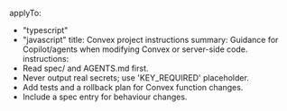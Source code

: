 applyTo:

- "typescript"
- "javascript"
  title: Convex project instructions
  summary: Guidance for Copilot/agents when modifying Convex or server-side code.
  instructions:
- Read spec/ and AGENTS.md first.
- Never output real secrets; use 'KEY_REQUIRED' placeholder.
- Add tests and a rollback plan for Convex function changes.
- Include a spec entry for behaviour changes.
